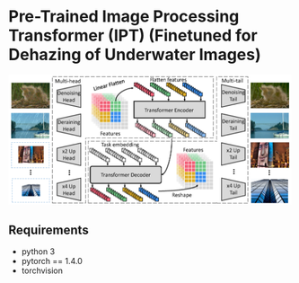 

# **Pre**-Trained Image Processing Transformer (IPT) (Finetuned for Dehazing of Underwater Images)


<p align="center">
<img src="images/intro.png" width="900">
</p>


## Requirements

- python 3
- pytorch == 1.4.0
- torchvision
